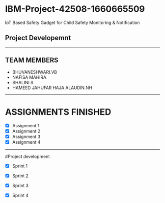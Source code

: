 # IBM-Project-42508-1660665509
IoT Based Safety Gadget for Child Safety Monitoring &amp; Notification
## Project Developemnt 

<hr>

## TEAM MEMBERS

- BHUVANESHWARI.VB
- NAFISA MAHIRA.
- SHALINI.S
- HAMEED JAHUFAR HAJA ALAUDIN.NH
<hr>

# ASSIGNMENTS FINISHED
- [x] Assignment 1
- [x] Assignment 2
- [x] Assignment 3
- [x] Assignment 4

<hr>

#Project development
- [x] Sprint 1
- [x] Sprint 2
- [x] Sprint 3
- [x] Sprint 4

